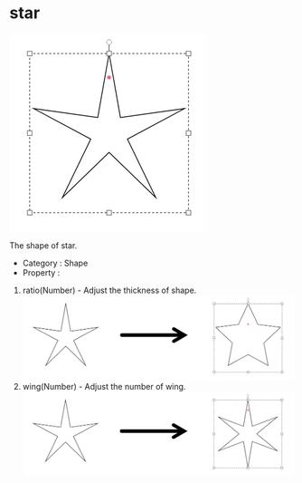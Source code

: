 # star

![Component-Star][star-01]

The shape of star.

- Category : Shape
- Property :
1. ratio(Number) - Adjust the thickness of shape.
  ![Star-ratio application result][star-02]
2. wing(Number) - Adjust the number of wing.
  ![Star-wing application result][star-03]


[star-01]: ../images/star-01.png

[star-02]: ../images/star-02.png

[star-03]: ../images/star-03.png
